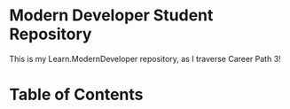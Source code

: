 # Modern Developer Student Repository
This is my Learn.ModernDeveloper repository, as I traverse Career Path 3!

# Table of Contents

